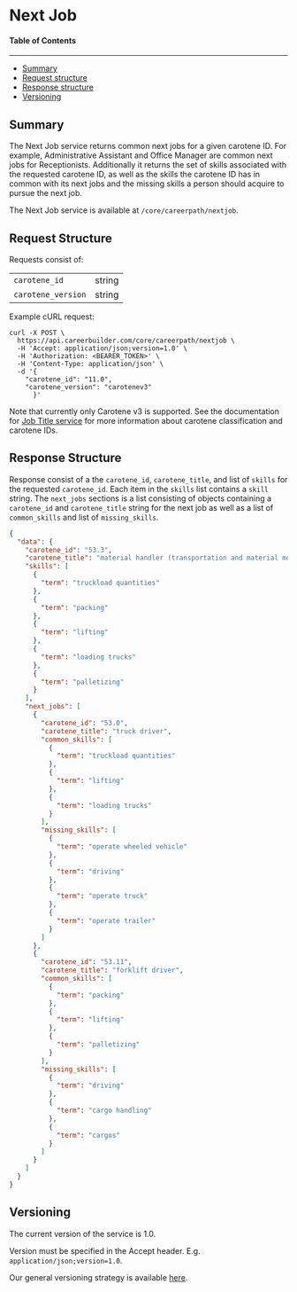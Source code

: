 Next Job
==================

#### Table of Contents
_______

- [Summary](#summary)
- [Request structure](#request-structure)
- [Response structure](#response-structure)
- [Versioning](#versioning)


## Summary

The Next Job service returns common next jobs for a given carotene ID. For example, Administrative 
Assistant and Office Manager are common next jobs for Receptionists. Additionally it returns the 
set of skills associated with the requested carotene ID, as well as the skills the carotene ID has
in common with its next jobs and the missing skills a person should acquire to pursue the next job. 

The Next Job service is available at `/core/careerpath/nextjob`.

## Request Structure

Requests consist of:

|                   |        |
|-------------------|--------|
|`carotene_id`      | string |
|`carotene_version` | string |
                     
Example cURL request:

```
curl -X POST \
  https://api.careerbuilder.com/core/careerpath/nextjob \
  -H 'Accept: application/json;version=1.0' \
  -H 'Authorization: <BEARER_TOKEN>' \
  -H 'Content-Type: application/json' \
  -d '{
	"carotene_id": "11.0",
	"carotene_version": "carotenev3"
      }'
```

Note that currently only Carotene v3 is supported. See the documentation for [Job Title service](https://github.com/careerbuilder/DataScienceAPIDocumentation/blob/master/JobTitle.md)
for more information about carotene classification and carotene IDs.

## Response Structure

Response consist of a the `carotene_id`, `carotene_title`, and list of `skills` for the requested 
`carotene_id`. Each item in the `skills` list contains a `skill` string. The `next_jobs` sections is 
a list consisting of objects containing a `carotene_id` and `carotene_title` string for the next job
as well as a list of `common_skills` and list of `missing_skills`.

```json
{
  "data": {
    "carotene_id": "53.3",
    "carotene_title": "material handler (transportation and material moving)",
    "skills": [
      {
        "term": "truckload quantities"
      },
      {
        "term": "packing"
      },
      {
        "term": "lifting"
      },
      {
        "term": "loading trucks"
      },
      {
        "term": "palletizing"
      }
    ],
    "next_jobs": [
      {
        "carotene_id": "53.0",
        "carotene_title": "truck driver",
        "common_skills": [
          {
            "term": "truckload quantities"
          },
          {
            "term": "lifting"
          },
          {
            "term": "loading trucks"
          }
        ],
        "missing_skills": [
          {
            "term": "operate wheeled vehicle"
          },
          {
            "term": "driving"
          },
          {
            "term": "operate truck"
          },
          {
            "term": "operate trailer"
          }
        ]
      },
      {
        "carotene_id": "53.11",
        "carotene_title": "forklift driver",
        "common_skills": [
          {
            "term": "packing"
          },
          {
            "term": "lifting"
          },
          {
            "term": "palletizing"
          }
        ],
        "missing_skills": [
          {
            "term": "driving"
          },
          {
            "term": "cargo handling"
          },
          {
            "term": "cargos"
          }
        ]
      }
    ]
  }
}
```

## Versioning
The current version of the service is 1.0. 

Version must be specified in the Accept header. E.g. `application/json;version=1.0`. 

Our general versioning strategy is available [here](/Versioning.md).